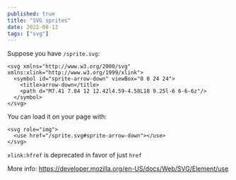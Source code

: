 ```yaml
---
published: true
title: "SVG sprites"
date: 2022-08-12
tags: ["svg"]
---
```


Suppose you have `/sprite.svg`:
```
<svg xmlns="http://www.w3.org/2000/svg" xmlns:xlink="http://www.w3.org/1999/xlink">
  <symbol id="sprite-arrow-down" viewBox="0 0 24 24">
    <title>arrow-down</title>
    <path d="M7.41 7.84 12 12.42l4.59-4.58L18 9.25l-6 6-6-6z"/>
  </symbol>
</svg>
```

You can load it on your page with:
```
<svg role="img">
  <use href="/sprite.svg#sprite-arrow-down"></use>
</svg>
```

`xlink:hfref` is deprecated in favor of just `href`

More info: https://developer.mozilla.org/en-US/docs/Web/SVG/Element/use